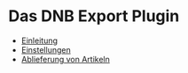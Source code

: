 # Das DNB Export Plugin

* [Einleitung](README)
* [Einstellungen](settings)
* [Ablieferung von Artikeln](export)
